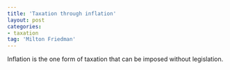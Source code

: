 ```yaml
---
title: 'Taxation through inflation'
layout: post
categories:
- taxation
tag: 'Milton Friedman'
---
```


Inflation is the one form of taxation that can be imposed without legislation.